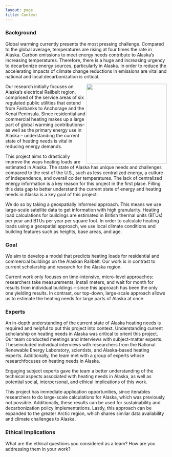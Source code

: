 ```yaml
---
layout: page
title: Context
---
```


### Background

Global warming currently presents the most pressing challenge. Compared to the global average, temperatures are rising at four times the rate in Alaska. Carbon emissions to meet energy needs contribute to Alaska’s increasing temperatures. Therefore, there is a huge and increasing urgency to decarbonize energy sources, particularly in Alaska. In order to reduce the accelerating impacts of climate change reductions in emissions are vital and national and local decarbonization is critical.

<img align="right" src="{{ site.url }}{{ site.baseurl }}/assets/img/AK_railbelt.png" width="250">
Our research initially focuses on Alaska’s electrical Railbelt region, comprised of the service areas of six regulated public utilities that extend from Fairbanks to Anchorage and the Kenai Peninsula. Since residential and commercial heating makes up a large part of global warming contributions– as well as the primary energy use in Alaska – understanding the current state of heating needs is vital in reducing energy demands.

This project aims to drastically improve the ways heating loads are estimated in Alaska. The state of Alaska has unique needs and challenges compared to the rest of the U.S., such as less centralized energy, a culture of independence, and overall colder temperatures. The lack of centralized energy information is a key reason for this project in the first place. Filling this data gap to better understand the current state of energy and heating needs in Alaska is a key goal of this project.

We do so by taking a geospatially informed approach. This means we use large-scale satellite data to get information with high granularity. Heating load calculations for buildings are estimated in British thermal units (BTUs) per year and BTUs per year per square foot. In order to calculate heating loads using a geospatial approach, we use local climate conditions and building features such as heights, base areas, and age. 


### Goal

We aim to develop a model that predicts heating loads for residential and commercial buildings on the Alaskan Railbelt. Our work is in contrast to current scholarship and research for the Alaska region. 

Current work only focuses on time-intensive, micro-level approaches: researchers take measurements, install meters, and wait for month for results from individual buildings – since this approach has been the only one yielding results. In contrast, our top-down, large-scale approach allows us to estimate the heating needs for large parts of Alaska at once. 

### Experts

An in-depth understanding of the current state of Alaska heating needs is required and helpful to put this project into context. Understanding current scholarship on heating needs in Alaska was critical to orient this project. Our team conducted meetings and interviews with subject-matter experts. Theseincluded individual interviews with researchers from the National Renewable Energy Laboratory, scientists, and Alaska-based heating experts. Additionally, the team met with a group of experts whose researchfocuses on heating needs in Alaska.

Engaging subject experts gave the team a better understanding of the technical aspects associated with heating needs in Alaska, as well as potential social, interpersonal, and ethical implications of this work. 

This project has immediate application opportunities, since itenables researchers to do large-scale calculations for Alaska, which was previously not possible. Additionally, these results can be used for sustainability and decarbonization policy implementations. Lastly, this approach can be expanded to the greater Arctic region, which shares similar data availability and climate challenges to Alaska.


### Ethical Implications

What are the ethical questions you considered as a team?
How are you addressing them in your work?
